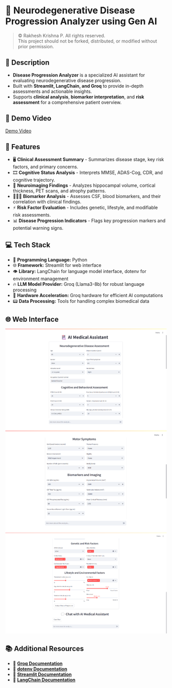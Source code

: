 # 🎯 Neurodegenerative Disease Progression Analyzer using Gen AI

> &copy; Rakhesh Krishna P. All rights reserved.  
> This project should not be forked, distributed, or modified without prior permission.

## 📝 Description

- **Disease Progression Analyzer** is a specialized AI assistant for evaluating neurodegenerative disease progression.
- Built with **Streamlit, LangChain, and Groq** to provide in-depth assessments and actionable insights.
- Supports **clinical analysis**, **biomarker interpretation**, and **risk assessment** for a comprehensive patient overview.

## 🎥 Demo Video 
[Demo Video](https://github.com/user-attachments/assets/9985f8a8-1931-49c9-a31d-667e1e4c9e37)

## 🚀 Features

- 🖥️ **Clinical Assessment Summary** - Summarizes disease stage, key risk factors, and primary concerns.
- 🎞️ **Cognitive Status Analysis** - Interprets MMSE, ADAS-Cog, CDR, and cognitive trajectory.
- 🎯 **Neuroimaging Findings** - Analyzes hippocampal volume, cortical thickness, PET scans, and atrophy patterns.
- 🧑‍🤝‍🧑 **Biomarker Analysis** - Assesses CSF, blood biomarkers, and their correlation with clinical findings.
- ⚡ **Risk Factor Evaluation** - Includes genetic, lifestyle, and modifiable risk assessments.
- 📊 **Disease Progression Indicators** - Flags key progression markers and potential warning signs.

## 💻 Tech Stack

- 🐍 **Programming Language:** Python
- 🌐 **Framework:** Streamlit for web interface
- 👁️ **Library:** LangChain for language model interface, dotenv for environment management
- 🔥 **LLM Model Provider:** Groq (Llama3-8b) for robust language processing
- 🦾 **Hardware Acceleration:** Groq hardware for efficient AI computations
- 📟 **Data Processing:** Tools for handling complex biomedical data

## 🌐 Web Interface

![app](https://github.com/rakheshkrishna2005/disease-progression-analyzer/blob/main/images/1.png)
![app](https://github.com/rakheshkrishna2005/disease-progression-analyzer/blob/main/images/2.png)
![app](https://github.com/rakheshkrishna2005/disease-progression-analyzer/blob/main/images/3.png)

## 📚 Additional Resources

- 📘 **[Groq Documentation](https://groq.com/documentation)**
- 📘 **[dotenv Documentation](https://saurabh-kumar.com/python-dotenv/)**
- 📘 **[Streamlit Documentation](https://docs.streamlit.io/)**
- 📘 **[LangChain Documentation](https://python.langchain.com/)**
